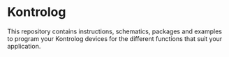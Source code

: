 # Kontrolog
This repository contains instructions, schematics, packages and examples to program your Kontrolog devices for the different functions that suit your application.

